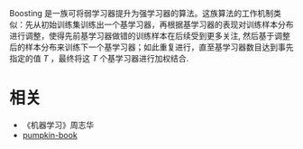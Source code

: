 
Boosting 是一族可将弱学习器提升为强学习器的算法。这族算法的工作机制类似：先从初始训练集训练出一个基学习器，再根据基学习器的表现对训练样本分布进行调整，使得先前基学习器做错的训练样本在后续受到更多关注, 然后基于调整后的样本分布来训练下一个基学习器；如此重复进行，直至基学习器数目达到事先指定的值 $T$ ，最终将这 $T$ 个基学习器进行加权结合.



# 相关

- 《机器学习》周志华
- [pumpkin-book](https://github.com/datawhalechina/pumpkin-book)
